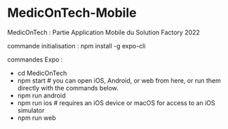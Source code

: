 # MedicOnTech-Mobile
MedicOnTech : Partie Application Mobile du Solution Factory 2022

commande initialisation : 
npm install -g expo-cli

commandes Expo :
- cd MedicOnTech
- npm start # you can open iOS, Android, or web from here, or run them directly with the commands below.
- npm run android
- npm run ios # requires an iOS device or macOS for access to an iOS simulator
- npm run web